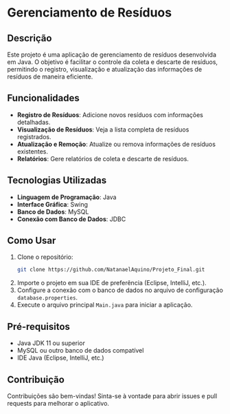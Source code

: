 # Gerenciamento de Resíduos

## Descrição
Este projeto é uma aplicação de gerenciamento de resíduos desenvolvida em Java. O objetivo é facilitar o controle da coleta e descarte de resíduos, permitindo o registro, visualização e atualização das informações de resíduos de maneira eficiente.

## Funcionalidades
- **Registro de Resíduos**: Adicione novos resíduos com informações detalhadas.
- **Visualização de Resíduos**: Veja a lista completa de resíduos registrados.
- **Atualização e Remoção**: Atualize ou remova informações de resíduos existentes.
- **Relatórios**: Gere relatórios de coleta e descarte de resíduos.

## Tecnologias Utilizadas
- **Linguagem de Programação**: Java
- **Interface Gráfica**: Swing
- **Banco de Dados**: MySQL
- **Conexão com Banco de Dados**: JDBC

## Como Usar
1. Clone o repositório:
    ```bash
    git clone https://github.com/NatanaelAquino/Projeto_Final.git
    ```
2. Importe o projeto em sua IDE de preferência (Eclipse, IntelliJ, etc.).
3. Configure a conexão com o banco de dados no arquivo de configuração `database.properties`.
4. Execute o arquivo principal `Main.java` para iniciar a aplicação.

## Pré-requisitos
- Java JDK 11 ou superior
- MySQL ou outro banco de dados compatível
- IDE Java (Eclipse, IntelliJ, etc.)

## Contribuição
Contribuições são bem-vindas! Sinta-se à vontade para abrir issues e pull requests para melhorar o aplicativo.
